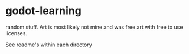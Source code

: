 # godot-learning
random stuff. Art is most likely not mine and was free art with free to use licenses.

See readme's within each directory
